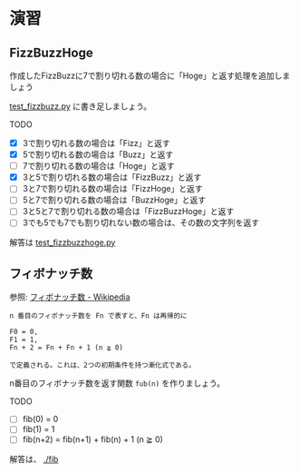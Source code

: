 # 演習

## FizzBuzzHoge

作成したFizzBuzzに7で割り切れる数の場合に「Hoge」と返す処理を追加しましょう

[test_fizzbuzz.py](fizzbuzzhoge/test_fizzbuzz.py) に書き足しましょう。

TODO
- [x] 3で割り切れる数の場合は「Fizz」と返す
- [x] 5で割り切れる数の場合は「Buzz」と返す
- [ ] 7で割り切れる数の場合は「Hoge」と返す
- [x] 3と5で割り切れる数の場合は「FizzBuzz」と返す
- [ ] 3と7で割り切れる数の場合は「FizzHoge」と返す
- [ ] 5と7で割り切れる数の場合は「BuzzHoge」と返す
- [ ] 3と5と7で割り切れる数の場合は「FizzBuzzHoge」と返す
- [ ] 3でも5でも7でも割り切れない数の場合は、その数の文字列を返す

解答は [test_fizzbuzzhoge.py](fizzbuzzhoge/test_fizzbuzzhoge.py) 

## フィボナッチ数

参照: [フィボナッチ数 - Wikipedia](https://ja.wikipedia.org/wiki/%E3%83%95%E3%82%A3%E3%83%9C%E3%83%8A%E3%83%83%E3%83%81%E6%95%B0)

```text
n 番目のフィボナッチ数を Fn で表すと、Fn は再帰的に

F0 = 0,
F1 = 1,
Fn + 2 = Fn + Fn + 1 (n ≧ 0)

で定義される。これは、2つの初期条件を持つ漸化式である。
```

n番目のフィボナッチ数を返す関数 `fub(n)` を作りましょう。

TODO
- [ ] fib(0) = 0
- [ ] fib(1) = 1
- [ ] fib(n+2) = fib(n+1) + fib(n) + 1 (n ≧ 0)

解答は、 [./fib](./fib)
